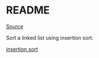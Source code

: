 # README #

[Source](https://leetcode.com/problems/insertion-sort-list/)

Sort a linked list using insertion sort.

[insertion sort](http://www.wikiwand.com/en/Insertion_sort)

